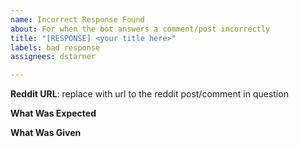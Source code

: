 ```yaml
---
name: Incorrect Response Found
about: For when the bot answers a comment/post incorrectly
title: "[RESPONSE] <your title here>"
labels: bad response
assignees: dstarner

---
```


**Reddit URL**: replace with url to the reddit post/comment in question

**What Was Expected**

<!-- What would a good response have been? -->

**What Was Given**

<!-- Please post the bot's response, in case the parent post/comment is deleted. -->
